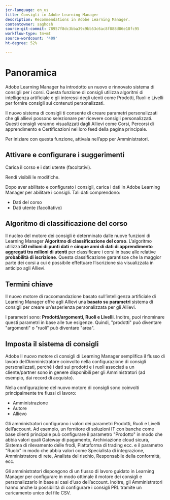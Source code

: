 ```yaml
---
jcr-language: en_us
title: Consigli in Adobe Learning Manager
description: Recommendations in Adobe Learning Manager.
contentowner: saghosh
source-git-commit: 78957f8dc3bba39c9bb53c6ac8f888d86e18fc95
workflow-type: tm+mt
source-wordcount: '409'
ht-degree: 52%

---
```



# Panoramica

Adobe Learning Manager ha introdotto un nuovo e rinnovato sistema di consigli per i corsi. Questa funzione di consigli utilizza algoritmi di intelligenza artificiale e gli interessi degli utenti come Prodotti, Ruoli e Livelli per fornire consigli sui contenuti personalizzati.

Il nuovo sistema di consigli ti consente di creare parametri personalizzati che gli allievi possono selezionare per ricevere consigli personalizzati. Questi consigli veranno visualizzati dagli Allievi come Corsi, Percorsi di apprendimento e Certificazioni nel loro feed della pagina principale.

Per iniziare con questa funzione, attivala nell’app per Amministratori.

## Attivare e configurare i suggerimenti

Carica il corso e i dati utente (facoltativi).

Rendi visibili le modifiche.

Dopo aver abilitato e configurato i consigli, carica i dati in Adobe Learning Manager per abilitare i consigli. Tali dati comprendono:

* Dati del corso
* Dati utente (facoltativo)

## Algoritmo di classificazione del corso

Il nucleo del motore dei consigli è determinato dalle nuove funzioni di Learning Manager **Algoritmo di classificazione del corso**. L’algoritmo utilizza **50 milioni di punti dati** e **cinque anni di dati di apprendimento aggregati tra milioni di utenti** per classificare i corsi in base alle relative **probabilità di iscrizione**. Questa classificazione garantisce che la maggior parte dei corsi a cui è possibile effettuare l’iscrizione sia visualizzata in anticipo agli Allievi.

## Termini chiave

Il nuovo motore di raccomandazione basato sull’intelligenza artificiale di Learning Manager offre agli Allievi una **basato su parametri** sistema di consigli per creare un’esperienza personalizzata per gli Allievi.

I parametri sono: **Prodotti/argomenti, Ruoli e Livelli**. Inoltre, puoi rinominare questi parametri in base alle tue esigenze. Quindi, &quot;prodotti&quot; può diventare &quot;argomenti&quot; o &quot;ruoli&quot; può diventare &quot;area&quot;.

## Imposta il sistema di consigli

Adobe Il nuovo motore di consigli di Learning Manager semplifica il flusso di lavoro dell’Amministratore coinvolto nella configurazione di consigli personalizzati, perché i dati sui prodotti e i ruoli associati a un cliente/partner sono in genere disponibili per gli Amministratori (ad esempio, dai record di acquisto).

Nella configurazione del nuovo motore di consigli sono coinvolti principalmente tre flussi di lavoro:

* Amministrazione
* Autore
* Allievo

Gli amministratori configurano i valori dei parametri Prodotti, Ruoli e Livelli dell’account. Ad esempio, un fornitore di soluzioni IT con banche come base clienti principale può configurare il parametro &quot;Prodotto&quot; in modo che abbia valori quali Gateway di pagamento, Archiviazione cloud sicura, Sistema di rilevamento delle frodi, Piattaforma di trading ecc. e il parametro &quot;Ruolo&quot; in modo che abbia valori come Specialista di integrazione, Amministratore di rete, Analista del rischio, Responsabile della conformità, ecc.

Gli amministratori dispongono di un flusso di lavoro guidato in Learning Manager per configurare in modo ottimale il motore dei consigli e personalizzarlo in base ai casi d’uso dell’account. Inoltre, gli Amministratori hanno anche la possibilità di configurare i consigli PRL tramite un caricamento unico del file CSV.

